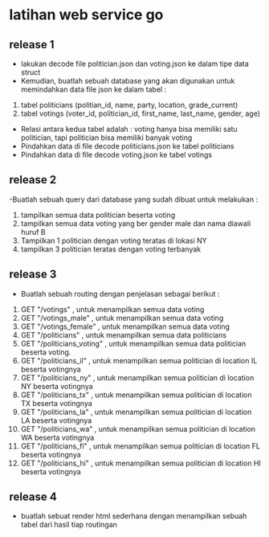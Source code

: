 # latihan web service go

## release 1
- lakukan decode file politician.json dan voting.json ke dalam tipe data struct
- Kemudian, buatlah sebuah database yang akan digunakan untuk memindahkan data file json ke dalam tabel :
1. tabel politicians (politian_id, name, party, location, grade_current)
2. tabel votings (voter_id, politician_id, first_name, last_name, gender, age)
- Relasi antara kedua tabel adalah : voting hanya bisa memiliki satu politician, tapi politician bisa memiliki banyak voting
- Pindahkan data di file decode politicians.json ke tabel politicians
- Pindahkan data di file decode voting.json ke tabel votings

## release 2
-Buatlah sebuah query dari database yang sudah dibuat untuk melakukan :
1. tampilkan semua data politician beserta voting
2. tampilkan semua data voting yang ber gender male dan nama diawali huruf B
4. Tampilkan 1 politician dengan voting teratas di lokasi NY
3. tampilkan 3 politician teratas dengan voting terbanyak


## release 3
- Buatlah sebuah routing dengan penjelasan sebagai berikut :
1. GET "/votings" , untuk menampilkan semua data voting 
2. GET "/votings_male" , untuk menampilkan semua data voting 
3. GET "/votings_female" , untuk menampilkan semua data voting 
4. GET "/politicians" , untuk menampilkan semua data politicians 
5. GET "/politicians_voting" , untuk menampilkan semua data politician beserta voting. 
6. GET "/politicians_il" , untuk menampilkan semua politician di location IL beserta votingnya
7. GET "/politicians_ny" , untuk menampilkan semua politician di location NY beserta votingnya
8. GET "/politicians_tx" , untuk menampilkan semua politician di location TX beserta votingnya
9. GET "/politicians_la" , untuk menampilkan semua politician di location LA beserta votingnya 
10. GET "/politicians_wa" , untuk menampilkan semua politician di location WA beserta votingnya 
11. GET "/politicians_fl" , untuk menampilkan semua politician di location FL beserta votingnya
12. GET "/politicians_hi" , untuk menampilkan semua politician di location HI beserta votingnya 

## release 4
- buatlah sebuat render html sederhana dengan menampilkan sebuah tabel dari hasil tiap routingan
